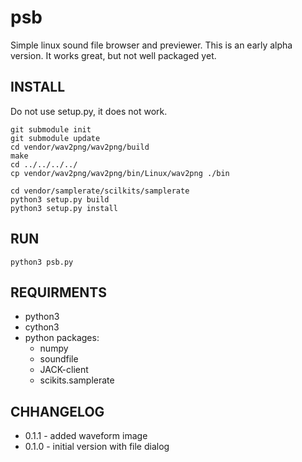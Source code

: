 # psb
Simple linux sound file browser and previewer. This is an early alpha version. It works great, but not well packaged yet.

## INSTALL

Do not use setup.py, it does not work.

```
git submodule init
git submodule update
cd vendor/wav2png/wav2png/build
make
cd ../../../../
cp vendor/wav2png/wav2png/bin/Linux/wav2png ./bin

cd vendor/samplerate/scilkits/samplerate
python3 setup.py build
python3 setup.py install
```

## RUN

`python3 psb.py`

## REQUIRMENTS

- python3
- cython3
- python packages:
	- numpy
	- soundfile
	- JACK-client
	- scikits.samplerate

## CHHANGELOG

- 0.1.1 - added waveform image
- 0.1.0 - initial version with file dialog
